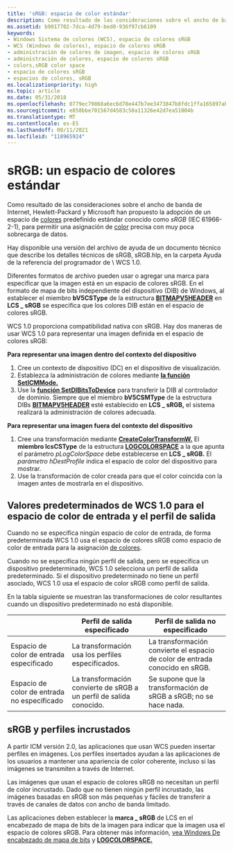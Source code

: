 ```yaml
---
title: 'sRGB: espacio de color estándar'
description: Como resultado de las consideraciones sobre el ancho de banda de Internet, Hewlett-Packard y Microsoft han propuesto la adopción de un espacio de colores predefinido estándar conocido como sRGB (IEC 61966-2-1), para permitir una asignación de color precisa con muy poca sobrecarga de datos.
ms.assetid: b9017702-7dca-4d79-bed0-936f97cb6109
keywords:
- Windows Sistema de colores (WCS), espacio de colores sRGB
- WCS (Windows de colores), espacio de colores sRGB
- administración de colores de imagen, espacio de colores sRGB
- administración de colores, espacio de colores sRGB
- colors,sRGB color space
- espacio de colores sRGB
- espacios de colores, sRGB
ms.localizationpriority: high
ms.topic: article
ms.date: 05/31/2018
ms.openlocfilehash: 0779ec79868a6ec6d78e447b7ee3473847b8fdc1ffa165897abd2dcbcb7a0793
ms.sourcegitcommit: e858bbe701567d4583c50a11326e42d7ea51804b
ms.translationtype: MT
ms.contentlocale: es-ES
ms.lasthandoff: 08/11/2021
ms.locfileid: "118965924"
---
```

# <a name="srgb-a-standard-color-space"></a>sRGB: un espacio de colores estándar

Como resultado de las consideraciones sobre el ancho de banda de Internet, Hewlett-Packard y Microsoft han propuesto la adopción de un espacio de [colores](c.md) predefinido estándar conocido como *sRGB* (IEC 61966-2-1), para permitir una asignación de [color](c.md) precisa con muy poca sobrecarga de datos.

Hay disponible una versión del archivo de ayuda de un documento técnico que describe los detalles técnicos de sRGB, sRGB.hlp, en la carpeta Ayuda de la referencia del programador de \\ WCS 1.0.

Diferentes formatos de archivo pueden usar o agregar una marca para especificar que la imagen está en un espacio de colores sRGB. En el formato de mapa de bits independiente del dispositivo (DIB) de Windows, al establecer el miembro **bV5CSType** de la estructura [**BITMAPV5HEADER**](using-structures-in-wcs-1-0.md) en **LCS \_ sRGB** se especifica que los colores DIB están en el espacio de colores sRGB.

WCS 1.0 proporciona compatibilidad nativa con sRGB. Hay dos maneras de usar WCS 1.0 para representar una imagen definida en el espacio de colores sRGB:

**Para representar una imagen dentro del contexto del dispositivo**

1.  Cree un contexto de dispositivo (DC) en el dispositivo de visualización.
2.  Establezca la administración de colores mediante [**la función SetICMMode.**](/windows/desktop/api/Wingdi/nf-wingdi-seticmmode)
3.  Use la [**función SetDIBitsToDevice**](/windows/win32/api/wingdi/nf-wingdi-setdibitstodevice) para transferir la DIB al controlador de dominio. Siempre que el miembro **bV5CSMType** de la estructura DIBs [**BITMAPV5HEADER**](using-structures-in-wcs-1-0.md) esté establecido en **LCS \_ sRGB,** el sistema realizará la administración de colores adecuada.

**Para representar una imagen fuera del contexto del dispositivo**

1.  Cree una transformación mediante [**CreateColorTransformW.**](/windows/win32/api/icm/nf-icm-createcolortransformw) El **miembro lcsCSType** de la estructura [**LOGCOLORSPACE**](/windows/desktop/api/Wingdi/ns-wingdi-taglogcolorspacea) a la que apunta el parámetro *pLogColorSpace* debe establecerse en **LCS \_ sRGB.** El *parámetro hDestProfile* indica el espacio de color del dispositivo para mostrar.
2.  Use la transformación de color creada para que el color coincida con la imagen antes de mostrarla en el dispositivo.

## <a name="wcs-10-defaults-for-input-color-space-and-output-profile"></a>Valores predeterminados de WCS 1.0 para el espacio de color de entrada y el perfil de salida

Cuando no se especifica ningún espacio de color de entrada, de forma predeterminada WCS 1.0 usa el espacio de colores sRGB como espacio de color de entrada para la asignación [de colores](c.md).

Cuando no se especifica ningún perfil de salida, pero se especifica un dispositivo predeterminado, WCS 1.0 selecciona un perfil de salida predeterminado. Si el dispositivo predeterminado no tiene un perfil asociado, WCS 1.0 usa el espacio de color sRGB como perfil de salida.

En la tabla siguiente se muestran las transformaciones de color resultantes cuando un dispositivo predeterminado no está disponible.



|  &nbsp;                               | Perfil de salida especificado                              | Perfil de salida no especificado                             |
|---------------------------------|-------------------------------------------------------|----------------------------------------------------------|
| Espacio de color de entrada especificado     | La transformación usa los perfiles especificados.                | La transformación convierte el espacio de color de entrada conocido en sRGB. |
| Espacio de color de entrada no especificado | La transformación convierte de sRGB a un perfil de salida conocido. | Se supone que la transformación de sRGB a sRGB; no se hace nada. |



 

## <a name="srgb-and-embedded-profiles"></a>sRGB y perfiles incrustados

A partir ICM versión 2.0, las aplicaciones que usan WCS pueden insertar perfiles en imágenes. Los perfiles insertados ayudan a las aplicaciones de los usuarios a mantener una apariencia de color coherente, incluso si las imágenes se transmiten a través de Internet.

Las imágenes que usan el espacio de colores sRGB no necesitan un perfil de color incrustado. Dado que no tienen ningún perfil incrustado, las imágenes basadas en sRGB son más pequeñas y fáciles de transferir a través de canales de datos con ancho de banda limitado.

Las aplicaciones deben establecer la **marca \_ sRGB** de LCS en el encabezado de mapa de bits de la imagen para indicar que la imagen usa el espacio de colores sRGB. Para obtener más información, [vea Windows De encabezado de mapa de bits](using-structures-in-wcs-1-0.md) y [**LOGCOLORSPACE.**](/windows/desktop/api/Wingdi/ns-wingdi-taglogcolorspacea)

 

 